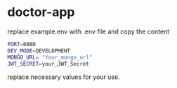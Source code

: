 # doctor-app

replace example.env with .env file and copy the content 

```bash
PORT=8080
DEV_MODE=DEVELOPMENT
MONGO_URL= "Your_mongo_url"
JWT_SECRET=your_JWT_Secret
```

replace necessary values for your use. 
